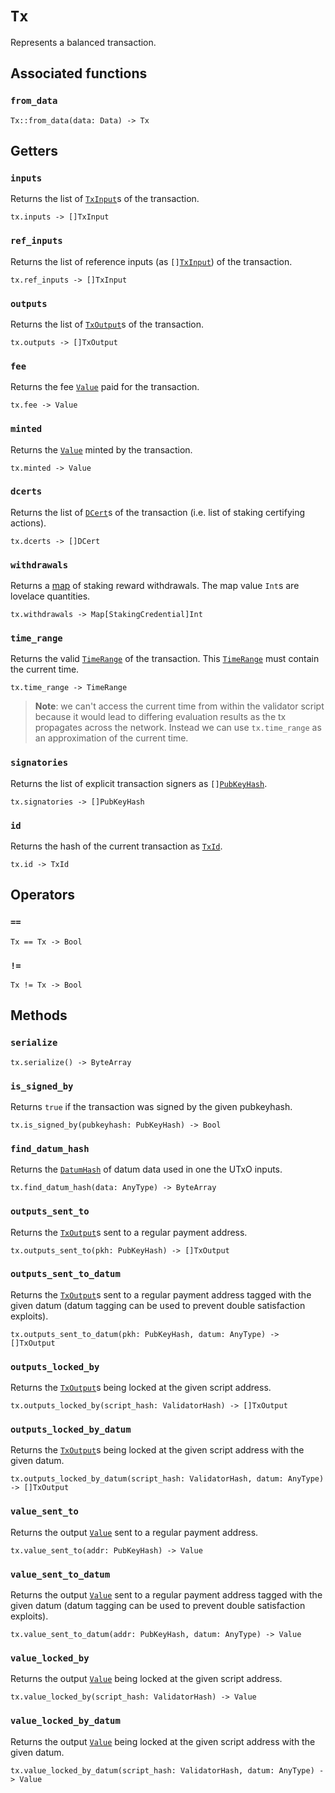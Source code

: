 # `Tx`

Represents a balanced transaction.

## Associated functions

### `from_data`

```helios
Tx::from_data(data: Data) -> Tx
```

## Getters

### `inputs`

Returns the list of [`TxInput`](./txinput.md)s of the transaction.

```helios
tx.inputs -> []TxInput
```

### `ref_inputs`

Returns the list of reference inputs (as `[]`[`TxInput`](./txinput.md)) of the transaction.

```helios
tx.ref_inputs -> []TxInput
```

### `outputs`

Returns the list of [`TxOutput`](./txoutput.md)s of the transaction.

```helios
tx.outputs -> []TxOutput
```

### `fee`

Returns the fee [`Value`](./value.md) paid for the transaction.

```helios
tx.fee -> Value
```

### `minted`

Returns the [`Value`](./value.md) minted by the transaction.

```helios
tx.minted -> Value
```

### `dcerts`

Returns the list of [`DCert`](./dcert.md)s of the transaction (i.e. list of staking certifying actions).

```helios
tx.dcerts -> []DCert
```

### `withdrawals`

Returns a [map](./map.md) of staking reward withdrawals. The map value `Int`s are lovelace quantities.

```helios
tx.withdrawals -> Map[StakingCredential]Int
```

### `time_range`

Returns the valid [`TimeRange`](./timerange.md) of the transaction. This [`TimeRange`](./timerange.md) must contain the current time.

```helios
tx.time_range -> TimeRange
```

> **Note**: we can't access the current time from within the validator script because it would lead to differing evaluation results as the tx propagates across the network. Instead we can use `tx.time_range` as an approximation of the current time.

### `signatories`

Returns the list of explicit transaction signers as `[]`[`PubKeyHash`](./pubkeyhash.md).

```helios
tx.signatories -> []PubKeyHash
```

### `id`

Returns the hash of the current transaction as [`TxId`](./txid.md).

```helios
tx.id -> TxId
```

## Operators

### `==`

```helios
Tx == Tx -> Bool
```

### `!=`

```helios
Tx != Tx -> Bool
```

## Methods

### `serialize`

```helios
tx.serialize() -> ByteArray
```

### `is_signed_by`

Returns `true` if the transaction was signed by the given pubkeyhash.

```helios
tx.is_signed_by(pubkeyhash: PubKeyHash) -> Bool
```

### `find_datum_hash`

Returns the [`DatumHash`](./datumhash.md) of datum data used in one the UTxO inputs.

```helios
tx.find_datum_hash(data: AnyType) -> ByteArray
```

### `outputs_sent_to`

Returns the [`TxOutput`](./txoutput.md)s sent to a regular payment address.

```helios
tx.outputs_sent_to(pkh: PubKeyHash) -> []TxOutput
```

### `outputs_sent_to_datum`

Returns the [`TxOutput`](./txoutput.md)s sent to a regular payment address tagged with the given datum (datum tagging can be used to prevent double satisfaction exploits).

```helios
tx.outputs_sent_to_datum(pkh: PubKeyHash, datum: AnyType) -> []TxOutput
```

### `outputs_locked_by`

Returns the [`TxOutput`](./txoutput.md)s being locked at the given script address.

```helios
tx.outputs_locked_by(script_hash: ValidatorHash) -> []TxOutput
```

### `outputs_locked_by_datum`

Returns the [`TxOutput`](./txoutput.md)s being locked at the given script address with the given datum.

```helios
tx.outputs_locked_by_datum(script_hash: ValidatorHash, datum: AnyType) -> []TxOutput
```

### `value_sent_to`

Returns the output [`Value`](./value.md) sent to a regular payment address.

```helios
tx.value_sent_to(addr: PubKeyHash) -> Value
```

### `value_sent_to_datum`

Returns the output [`Value`](./value.md) sent to a regular payment address tagged with the given datum (datum tagging can be used to prevent double satisfaction exploits).

```helios
tx.value_sent_to_datum(addr: PubKeyHash, datum: AnyType) -> Value
```

### `value_locked_by`

Returns the output [`Value`](./value.md) being locked at the given script address.

```helios
tx.value_locked_by(script_hash: ValidatorHash) -> Value
```

### `value_locked_by_datum`

Returns the output [`Value`](./value.md) being locked at the given script address with the given datum.

```helios
tx.value_locked_by_datum(script_hash: ValidatorHash, datum: AnyType) -> Value
```

